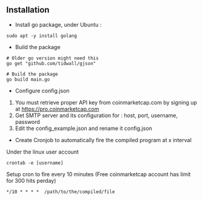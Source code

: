 ## Installation ##

- Install go package, under Ubuntu :
```
sudo apt -y install golang
```

- Build the package
```
# Older go version might need this
go get "github.com/tidwall/gjson"

# Build the package
go build main.go
```

- Configure config.json

1. You must retrieve proper API key from coinmarketcap.com by signing up at https://pro.coinmarketcap.com
2. Get SMTP server and its configuration for : host, port, username, password
3. Edit the config_example.json and rename it config.json


- Create Cronjob to automatically fire the compiled program at x interval

Under the linux user account
```
crontab -e [username]
```

Setup cron to fire every 10 minutes (Free coinmarketcap account has limit for 300 hits perday)
```
*/10 * * * *  /path/to/the/compiled/file
```

